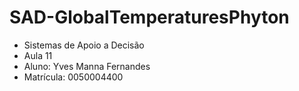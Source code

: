 # SAD-GlobalTemperaturesPhyton
 - Sistemas de Apoio a Decisão
 - Aula 11
 - Aluno: Yves Manna Fernandes
 - Matrícula: 0050004400

